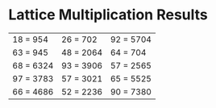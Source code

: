 # Lattice Multiplication Results

|   |   |   |
|---|---|---|
| 18 = 954 | 26 = 702 | 92 = 5704 |
| 63 = 945 | 48 = 2064 | 64 = 704 |
| 68 = 6324 | 93 = 3906 | 57 = 2565 |
| 97 = 3783 | 57 = 3021 | 65 = 5525 |
| 66 = 4686 | 52 = 2236 | 90 = 7380 |
